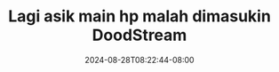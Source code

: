 --- 
title: "Lagi asik main hp malah dimasukin  DoodStream"
description: "nonton bokep Lagi asik main hp malah dimasukin  DoodStream instagram video full new"
date: 2024-08-28T08:22:44-08:00
file_code: "7x13yd44v9av"
draft: false
cover: "u8nmfzixpkaqkq4u.jpg"
tags: ["Lagi", "asik", "main", "malah", "dimasukin", "DoodStream", "bokep-indo", "bokep-viral", "bokep-ig"]
length: 140
fld_id: "1413958"
foldername: "3we santuy"
categories: ["3we santuy"]
views: 48
---